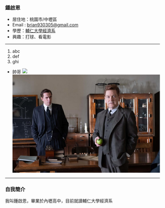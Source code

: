 ### 鍾啟恩

- 居住地：桃園市/中壢區
- Email : brian930305@gmail.com
- 學歷：[輔仁大學經濟系](https://www.economics.fju.edu.tw/)
- 興趣：打球、看電影
<hr>

1. abc
2. def
3. ghi
- 帥哥
![](https://i.imgur.com/OTIFXFh.jpeg)
![](6405d7f74f4518491ed2741ed6a94da0.jpeg)
<hr>

### 自我簡介
我叫鍾啟恩，畢業於內壢高中，目前就讀輔仁大學經濟系
